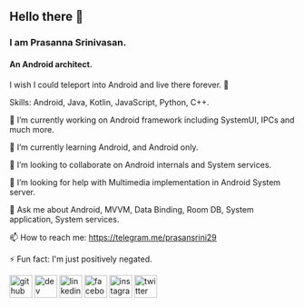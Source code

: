 ## Hello there 👋
### I am Prasanna Srinivasan.
#### An Android architect.
I wish I could teleport into Android and live there forever. 🤔

Skills: Android, Java, Kotlin, JavaScript, Python, C++.

🔭 I’m currently working on Android framework including SystemUI, IPCs and much more.

🌱 I’m currently learning Android, and Android only.

👯 I’m looking to collaborate on Android internals and System services.

🤔 I’m looking for help with Multimedia implementation in Android System server.

💬 Ask me about Android, MVVM, Data Binding, Room DB, System application, System services.

📫 How to reach me: https://telegram.me/prasansrini29

⚡ Fun fact: I'm just positively negated.

[<img src='https://cdn.jsdelivr.net/npm/simple-icons@3.0.1/icons/github.svg' alt='github' height='40'>](https://github.com/prasan29)  [<img src='https://cdn.jsdelivr.net/npm/simple-icons@3.0.1/icons/dev-dot-to.svg' alt='dev' height='40'>](https://dev.to/prasan29)  [<img src='https://cdn.jsdelivr.net/npm/simple-icons@3.0.1/icons/linkedin.svg' alt='linkedin' height='40'>](https://www.linkedin.com/in/prasanna-srinivasan2905/)  [<img src='https://cdn.jsdelivr.net/npm/simple-icons@3.0.1/icons/facebook.svg' alt='facebook' height='40'>](https://www.facebook.com/Prasansrini)  [<img src='https://cdn.jsdelivr.net/npm/simple-icons@3.0.1/icons/instagram.svg' alt='instagram' height='40'>](https://www.instagram.com/justanotherphotoholic/)  [<img src='https://cdn.jsdelivr.net/npm/simple-icons@3.0.1/icons/twitter.svg' alt='twitter' height='40'>](https://twitter.com/prasan2905)  

